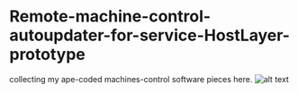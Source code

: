 # Remote-machine-control-autoupdater-for-service-HostLayer-prototype
collecting my ape-coded machines-control software pieces here.
![alt text](https://github.com/cocolacre/Remote-machine-control-autoupdater-for-service-HostLayer-prototype/blob/master/conected.png)
